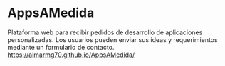 # AppsAMedida
Plataforma web para recibir pedidos de desarrollo de aplicaciones personalizadas. Los usuarios pueden enviar sus ideas y requerimientos mediante un formulario de contacto.
https://aimarmg70.github.io/AppsAMedida/
